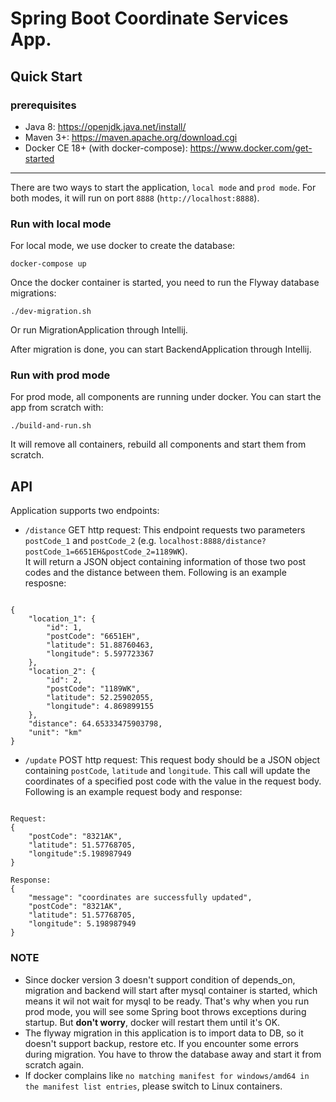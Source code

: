 Spring Boot Coordinate Services App.
======= 

## Quick Start

### prerequisites

- Java 8: https://openjdk.java.net/install/
- Maven 3+: https://maven.apache.org/download.cgi
- Docker CE 18+ (with docker-compose): https://www.docker.com/get-started

---

There are two ways to start the application, `local mode` and `prod mode`. For both modes, it will run on port `8888` (`http://localhost:8888`).

### Run with local mode

For local mode, we use docker to create the database:

    docker-compose up
    
Once the docker container is started, you need to run the Flyway database migrations:

    ./dev-migration.sh
Or run MigrationApplication through Intellij.

    
After migration is done, you can start BackendApplication through Intellij. 


### Run with prod mode

For prod mode, all components are running under docker. You can start the app from scratch with:

    ./build-and-run.sh
    
It will remove all containers, rebuild all components and start them from scratch.

##  API

Application supports two endpoints:
- `/distance` GET http request: This endpoint requests two parameters `postCode_1` and `postCode_2` (e.g. `localhost:8888/distance?postCode_1=6651EH&postCode_2=1189WK`). \
It will return a JSON object containing information of those two post codes and the distance between them. Following is an example resposne: 
<pre><code>
{
    "location_1": {
        "id": 1,
        "postCode": "6651EH",
        "latitude": 51.88760463,
        "longitude": 5.597723367
    },
    "location_2": {
        "id": 2,
        "postCode": "1189WK",
        "latitude": 52.25902055,
        "longitude": 4.869899155
    },
    "distance": 64.65333475903798,
    "unit": "km"
}
</code></pre>

- `/update` POST http request: This request body should be a JSON object containing `postCode`, `latitude` and `longitude`. This call will update the coordinates of a specified post code with the value in the request body. Following is an example request body and response:
<pre><code>
Request: 
{
	"postCode": "8321AK",
	"latitude": 51.57768705,
	"longitude":5.198987949
}

Response:
{
    "message": "coordinates are successfully updated",
    "postCode": "8321AK",
    "latitude": 51.57768705,
    "longitude": 5.198987949
}
</code></pre>

### NOTE

- Since docker version 3 doesn't support condition of depends_on, migration and backend will start after mysql container is started, which means it wil not wait for mysql to be ready. That's why when you run prod mode, you will see some Spring boot throws exceptions during startup. But <b>don't worry</b>, docker will restart them until it's OK.
- The flyway migration in this application is to import data to DB, so it doesn't support backup, restore etc. If you encounter some errors during migration. You have to throw the database away and start it from scratch again.
- If docker complains like `no matching manifest for windows/amd64 in the manifest list entries`, please switch to Linux containers.
